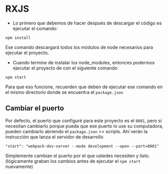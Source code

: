 # RXJS

* Lo primero que debemos de hacer después de descargar el código es ejecutar el comando:

```
npm install
```
Ese comando descargará todos los módulos de node necesarios para ejecutar el proyecto.


* Cuando termine de instalar los node_modules, entonces podermos ejecutar el proyecto de con el siguiente comando

```
npm start
```
Para que eso funcione, recuerden que deben de ejecutar ese comando en el mismo directorio donde se encuentra el ```package.json```

## Cambiar el puerto
Por defecto, el puerto que configuré para este proyecto es el ```8081```, pero si necesitan cambiarlo porque pueda que ese puerto lo use su computadora, pueden cambiarlo abriendo el ```package.json``` >> scripts. Ahí verán la instrucción que lanza el servidor de desarrollo

```
"start": "webpack-dev-server --mode development --open --port=8081"
```

Simplemente cambian el puerto por el que ustedes necesiten y listo. (lógicamente graban los cambios antes de ejecutar el ```npm start``` nuevamente)


